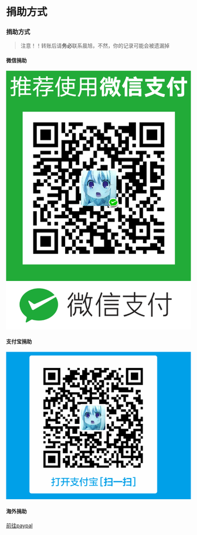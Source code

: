 # 捐助方式

### 捐助方式

> 注意！！转账后请**务必**联系晨旭，不然，你的记录可能会被遗漏掉

#### 微信捐助

![](../assets/wechat.png)

#### 支付宝捐助

![](../assets/alipay.jpg)

#### 海外捐助

[前往paypal](https://www.paypal.me/chenxuuu)

